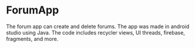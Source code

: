 # ForumApp
The forum app can create and delete forums. The app was made in android studio using Java. The code includes recycler views, UI threads, firebase, fragments, and more. 
